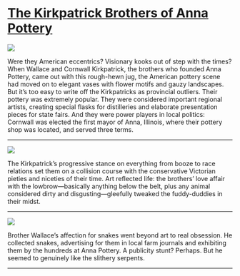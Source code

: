 # [The Kirkpatrick Brothers of Anna Pottery](http://artstories.artsmia.org/#/stories/780)

![](http://cdn.dx.artsmia.org/thumbs/tn_mia_21691b.jpg)

Were they American eccentrics? Visionary kooks out of step with the times? When Wallace and Cornwall Kirkpatrick, the brothers who founded Anna Pottery, came out with this rough-hewn jug, the American pottery scene had moved on to elegant vases with flower motifs and gauzy landscapes. But it’s too easy to write off the Kirkpatricks as provincial outliers. Their pottery was extremely popular. They were considered important regional artists, creating special flasks for distilleries and elaborate presentation pieces for state fairs. And they were power players in local politics: Cornwall was elected the first mayor of Anna, Illinois, where their pottery shop was located, and served three terms. 

---

![](http://cdn.dx.artsmia.org/thumbs/tn_2014_TDX_MIAArtStories_117.jpg)

The Kirkpatrick’s progressive stance on everything from booze to race relations set them on a collision course with the conservative Victorian pieties and niceties of their time. Art reflected life: the brothers’ love affair with the lowbrow—basically anything below the belt, plus any animal considered dirty and disgusting—gleefully tweaked the fuddy-duddies in their midst. 

---

![](http://cdn.dx.artsmia.org/thumbs/tn_2014_TDX_MIAArtStories_186.jpg)

Brother Wallace’s affection for snakes went beyond art to real obsession. He collected snakes, advertising for them in local farm journals and exhibiting them by the hundreds at Anna Pottery. A publicity stunt? Perhaps. But he seemed to genuinely like the slithery serpents. 

---
